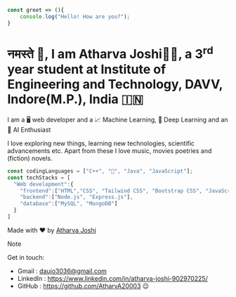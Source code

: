 ```javascript
const greet => (){
    console.log("Hello! How are you?");
}
```
# नमस्ते 🙏, I am Atharva Joshi👨‍💻, a 3<sup>rd</sup> year student at Institute of Engineering and Technology, DAVV, Indore(M.P.), India 🇮🇳
<p>I am a 🖥️ web developer and a 📈 Machine Learning, 🔬 Deep Learning and an 🤖 AI Enthusiast</p>
I love exploring new things, learning new technologies, scientific advancements etc.
Apart from these I love music, movies poetries and (fiction) novels.

```javascript
const codingLanguages = ["C++", "🐍", "Java", "JavaScript"];
const techStacks = [
  "Web development":{
    "frontend":["HTML","CSS", "Tailwind CSS", "Bootstrap CSS", "JavaScript", "React.js"],
    "backend":["Node.js", "Express.js"],
    "database":["MySQL", "MongoDB"]
  }
]
```
Made with ❤️ by [Atharva Joshi](https://github.com/AtharvA20003/Atharva_Joshi/blob/main/Atharva-Joshi.md)


>[!NOTE]
>Get in touch:
> + Gmail : <daujo3036@gmail.com>
> + LinkedIn : <https://www.linkedin.com/in/atharva-joshi-902970225/>
> + GitHub : <https://github.com/AtharvA20003> 😉






